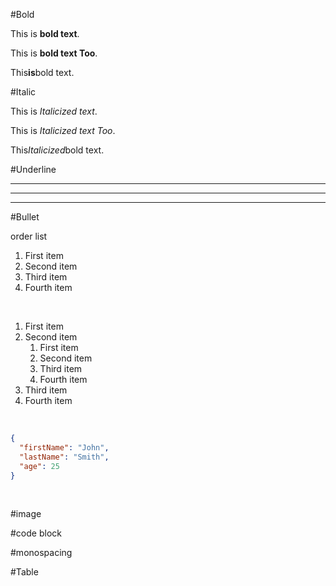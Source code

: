 
#Bold

This is **bold text**.

This is __bold text Too__.

This**is**bold text.


#Italic

This is *Italicized text*.

This is _Italicized text Too_.

This*Italicized*bold text.



#Underline

***

---

______


#Bullet

order list

1. First item
2. Second item
3. Third item
4. Fourth item
<br>

1. First item
2. Second item
    1. First item
      2. Second item
      3. Third item
      4. Fourth item
4. Third item
5. Fourth item

<br>

```json
{
  "firstName": "John",
  "lastName": "Smith",
  "age": 25
}
```
<br>


#image


#code block


#monospacing


#Table



